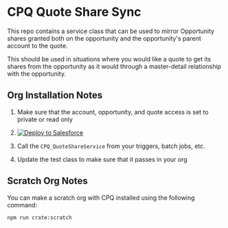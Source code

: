 # CPQ Quote Share Sync

This repo contains a service class that can be used to mirror Opportunity shares granted both on the opportunity and the opportunity's parent account to the quote.

This should be used in situations where you would like a quote to get its shares from the opportunity as it would through a master-detail relationship with the opportunity.

## Org Installation Notes

1. Make sure that the account, opportunity, and quote access is set to private or read only

2. <a href="https://githubsfdeploy.herokuapp.com?owner=dmgerow&repo=cpq-quote-share-sync&ref=main">
     <img alt="Deploy to Salesforce"
          src="https://raw.githubusercontent.com/afawcett/githubsfdeploy/master/deploy.png">
   </a>

3. Call the `CPQ_QuoteShareService` from your triggers, batch jobs, etc.

4. Update the test class to make sure that it passes in your org

## Scratch Org Notes

You can make a scratch org with CPQ installed using the following command:

```bash
npm run crate:scratch
```
